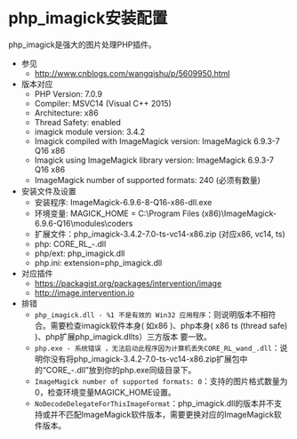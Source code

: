 # php_imagick安装配置

php_imagick是强大的图片处理PHP插件。

- 参见
  - <http://www.cnblogs.com/wangqishu/p/5609950.html>
- 版本对应
  - PHP Version: 7.0.9
  - Compiler: MSVC14 (Visual C++ 2015)
  - Architecture: x86
  - Thread Safety: enabled
  - imagick module version: 3.4.2
  - Imagick compiled with ImageMagick version: ImageMagick 6.9.3-7 Q16 x86
  - Imagick using ImageMagick library version: ImageMagick 6.9.3-7 Q16 x86
  - ImageMagick number of supported formats: 240 (必须有数量)
- 安装文件及设置
  - 安装程序: ImageMagick-6.9.6-8-Q16-x86-dll.exe
  - 环境变量: MAGICK_HOME = C:\Program Files (x86)\ImageMagick-6.9.6-Q16\modules\coders
  - 扩展文件：php_imagick-3.4.2-7.0-ts-vc14-x86.zip (对应x86, vc14, ts)
  - php: CORE_RL_-.dll
  - php/ext: php_imagick.dll
  - php.ini: extension=php_imagick.dll
- 对应插件
  - <https://packagist.org/packages/intervention/image>
  - <http://image.intervention.io>
- 排错
  - `php_imagick.dll - %1 不是有效的 Win32 应用程序`：则说明版本不相符合。需要检查imagick软件本身( 如x86 )、php本身( x86 ts (thread safe) )、php扩展php_imagick.dllts）三方版本 要一致。
  - `php.exe - 系统错误 ，无法启动此程序因为计算机丢失CORE_RL_wand_.dll`：说明你没有将php_imagick-3.4.2-7.0-ts-vc14-x86.zip扩展包中的“CORE_-.dll”放到你的php.exe同级目录下。
  - `ImageMagick number of supported formats: 0`：支持的图片格式数量为0，检查环境变量MAGICK_HOME设置。
  - `NoDecodeDelegateForThisImageFormat`：php_imagick.dll的版本并不支持或并不匹配ImageMagick软件版本，需要更换对应的ImageMagick软件版本。
